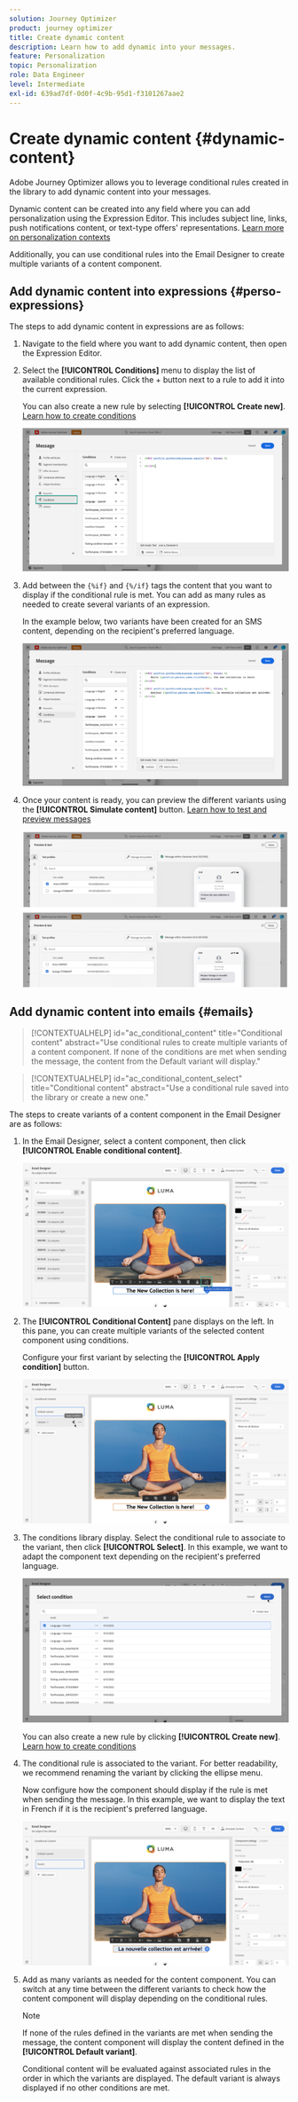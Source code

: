 ```yaml
---
solution: Journey Optimizer
product: journey optimizer
title: Create dynamic content
description: Learn how to add dynamic into your messages.
feature: Personalization
topic: Personalization
role: Data Engineer
level: Intermediate
exl-id: 639ad7df-0d0f-4c9b-95d1-f3101267aae2
---
```

# Create dynamic content {#dynamic-content}

Adobe Journey Optimizer allows you to leverage conditional rules created in the library to add dynamic content into your messages.

Dynamic content can be created into any field where you can add personalization using the Expression Editor. This includes subject line, links, push notifications content, or text-type offers' representations. [Learn more on personalization contexts](personalization-contexts.md)

Additionally, you can use conditional rules into the Email Designer to create multiple variants of a content component.

## Add dynamic content into expressions {#perso-expressions}

The steps to add dynamic content in expressions are as follows:

1. Navigate to the field where you want to add dynamic content, then open the Expression Editor.

1. Select the **[!UICONTROL Conditions]** menu to display the list of available conditional rules. Click the + button next to a rule to add it into the current expression.

    You can also create a new rule by selecting **[!UICONTROL Create new]**. [Learn how to create conditions](create-conditions.md)

    ![](assets/conditions-expression.png)

1. Add between the `{%if}` and `{%/if}` tags the content that you want to display if the conditional rule is met. You can add as many rules as needed to create several variants of an expression.

    In the example below, two variants have been created for an SMS content, depending on the recipient's preferred language.

    ![](assets/conditions-language-sample.png)

1. Once your content is ready, you can preview the different variants using the **[!UICONTROL Simulate content]** button. [Learn how to test and preview messages](../email/preview.md)

    ![](assets/conditions-preview.png)

## Add dynamic content into emails {#emails}

>[!CONTEXTUALHELP]
>id="ac_conditional_content"
>title="Conditional content"
>abstract="Use conditional rules to create multiple variants of a content component. If none of the conditions are met when sending the message, the content from the Default variant will display."

>[!CONTEXTUALHELP]
>id="ac_conditional_content_select"
>title="Conditional content"
>abstract="Use a conditional rule saved into the library or create a new one."

The steps to create variants of a content component in the Email Designer are as follows:

1. In the Email Designer, select a content component, then click **[!UICONTROL Enable conditional content]**.

    ![](assets/conditions-enable-conditional.png)

1. The **[!UICONTROL Conditional Content]** pane displays on the left. In this pane, you can create multiple variants of the selected content component using conditions.
    
    Configure your first variant by selecting the **[!UICONTROL Apply condition]** button.

    ![](assets/conditions-apply.png)

1. The conditions library display. Select the conditional rule to associate to the variant, then click **[!UICONTROL Select]**. In this example, we want to adapt the component text depending on the recipient's preferred language.

    ![](assets/conditions-select.png)

    You can also create a new rule by clicking **[!UICONTROL Create new]**. [Learn how to create conditions](create-conditions.md)

1. The conditional rule is associated to the variant. For better readability, we recommend renaming the variant by clicking the ellipse menu.

    Now configure how the component should display if the rule is met when sending the message. In this example, we want to display the text in French if it is the recipient's preferred language.

    ![](assets/conditions-design.png)

1. Add as many variants as needed for the content component. You can switch at any time between the different variants to check how the content component will display depending on the conditional rules.

    >[!NOTE]
    >If none of the rules defined in the variants are met when sending the message, the content component will display the content defined in the **[!UICONTROL Default variant]**.
    >
    >Conditional content will be evaluated against associated rules in the order in which the variants are displayed. The default variant is always displayed if no other conditions are met.
